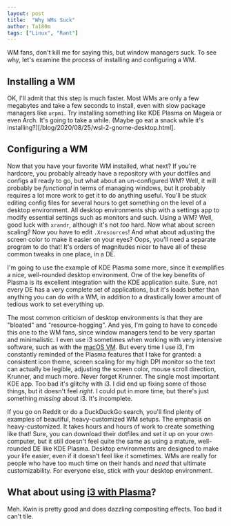 ```yaml
---
layout: post
title:  "Why WMs Suck"
author: Ta180m
tags: ["Linux", "Rant"]
---
```



WM fans, don't kill me for saying this, but window managers suck. To see why, let's examine the process of installing and configuring a WM.


## Installing a WM

OK, I'll admit that this step is much faster. Most WMs are only a few megabytes and take a few seconds to install, even with slow package managers like `urpmi`. Try installing something like KDE Plasma on Mageia or even Arch. It's going to take a while. (Maybe go eat a snack while it's installing?)[/blog/2020/08/25/wsl-2-gnome-desktop.html].


## Configuring a WM

Now that you have your favorite WM installed, what next? If you're hardcore, you probably already have a repository with your dotfiles and configs all ready to go, but what about an un-configured WM? Well, it will probably be *functional* in terms of managing windows, but it probably requires a lot more work to get it to do anything useful. You'll be stuck editing config files for several hours to get something on the level of a desktop environment. All desktop environments ship with a settings app to modify essential settings such as monitors and such. Using a WM? Well, good luck with `xrandr`, although it's not *too* hard. Now what about screen scaling? Now you have to edit `.Xresources`! And what about adjusting the screen color to make it easier on your eyes? Oops, you'll need a separate program to do that! It's orders of magnitudes nicer to have all of these common tweaks in one place, in a DE.

I'm going to use the example of KDE Plasma some more, since it exemplifies a nice, well-rounded desktop environment. One of the key benefits of Plasma is its excellent integration with the KDE application suite. Sure, not every DE has a very complete set of applications, but it's loads better than anything you can do with a WM, in addition to a drastically lower amount of tedious work to set everything up.

The most common criticism of desktop environments is that they are "bloated" and "resource-hogging". And yes, I'm going to have to concede this one to the WM fans, since window managers tend to be very spartan and minimalistic. I even use i3 sometimes when working with very intensive software, such as with the [macOS VM](/blog/2020/11/18/fun-with-qemu-kvm.html). But every time I use i3, I'm constantly reminded of the Plasma features that I take for granted: a consistent icon theme, screen scaling for my high DPI monitor so the text can actually be legible, adjusting the screen color, mouse scroll direction, Krunner, and much more. Never forget Krunner. The single most important KDE app. Too bad it's glitchy with i3. I did end up fixing some of those things, but it doesn't feel *right*. I could put in more time, but there's just something *missing* about i3. It's incomplete.

If you go on Reddit or do a DuckDuckGo search, you'll find plenty of examples of beautiful, heavy-customized WM setups. The emphasis on heavy-customized. It takes hours and hours of work to create something like that! Sure, you can download their dotfiles and set it up on your own computer, but it still doesn't feel quite the same as using a mature, well-rounded DE like KDE Plasma. Desktop environments are designed to make your life easier, even if it doesn't feel like it sometimes. WMs are really for people who have too much time on their hands and *need* that ultimate customizability. For everyone else, stick with your desktop environment.


## What about using [i3 with Plasma](https://userbase.kde.org/Tutorials/Using_Other_Window_Managers_with_Plasma)?

Meh. Kwin is pretty good and does dazzling compositing effects. Too bad it can't tile.

